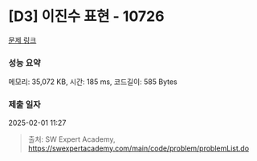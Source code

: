 # [D3] 이진수 표현 - 10726 

[문제 링크](https://swexpertacademy.com/main/code/problem/problemDetail.do?contestProbId=AXRSXf_a9qsDFAXS) 

### 성능 요약

메모리: 35,072 KB, 시간: 185 ms, 코드길이: 585 Bytes

### 제출 일자

2025-02-01 11:27



> 출처: SW Expert Academy, https://swexpertacademy.com/main/code/problem/problemList.do